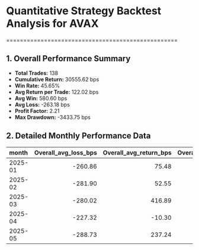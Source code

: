 # Quantitative Strategy Backtest Analysis for AVAX
==================================================

## 1. Overall Performance Summary

- **Total Trades:** 138
- **Cumulative Return:** 30555.62 bps
- **Win Rate:** 45.65%
- **Avg Return per Trade:** 122.02 bps
- **Avg Win:** 580.60 bps
- **Avg Loss:** -263.18 bps
- **Profit Factor:** 2.21
- **Max Drawdown:** -3433.75 bps

## 2. Detailed Monthly Performance Data

| month   |   Overall_avg_loss_bps |   Overall_avg_return_bps |   Overall_avg_win_bps |   Overall_cumulative_return_bps |   Overall_max_drawdown_bps |   Overall_median_return_bps |   Overall_std_return_bps |   Overall_total_trades |   Overall_win_rate |   long_avg_loss_bps |   long_avg_return_bps |   long_avg_win_bps |   long_cumulative_return_bps |   long_max_drawdown_bps |   long_median_return_bps |   long_std_return_bps |   long_total_trades |   long_win_rate |   short_avg_loss_bps |   short_avg_return_bps |   short_avg_win_bps |   short_cumulative_return_bps |   short_max_drawdown_bps |   short_median_return_bps |   short_std_return_bps |   short_total_trades |   short_win_rate |
|:--------|-----------------------:|-------------------------:|----------------------:|--------------------------------:|---------------------------:|----------------------------:|-------------------------:|-----------------------:|-------------------:|--------------------:|----------------------:|-------------------:|-----------------------------:|------------------------:|-------------------------:|----------------------:|--------------------:|----------------:|---------------------:|-----------------------:|--------------------:|------------------------------:|-------------------------:|--------------------------:|-----------------------:|---------------------:|-----------------:|
| 2025-01 |                -260.86 |                    75.48 |                644.68 |                         2121.70 |                   -3151.58 |                     -143.66 |                   670.50 |                  35.00 |               0.37 |             -270.22 |                 -7.11 |             406.36 |                      -363.83 |                -2107.81 |                  -134.21 |                542.33 |               18.00 |            0.39 |              -251.50 |                 162.93 |              922.72 |                       2579.38 |                 -1583.75 |                   -143.66 |                 774.15 |                17.00 |             0.35 |
| 2025-02 |                -281.90 |                    52.55 |                609.96 |                         1047.69 |                   -3433.75 |                     -136.64 |                   692.65 |                  32.00 |               0.38 |             -298.36 |                -77.45 |             253.91 |                     -1175.74 |                -2125.24 |                  -114.21 |                336.04 |               15.00 |            0.40 |              -268.43 |                 167.25 |              966.00 |                       2519.68 |                 -1940.42 |                   -167.63 |                 880.55 |                17.00 |             0.35 |
| 2025-03 |                -280.02 |                   416.89 |                792.15 |                        11139.41 |                   -1130.88 |                       63.04 |                   890.91 |                  20.00 |               0.65 |             -240.72 |                316.22 |             594.69 |                      2983.78 |                 -656.98 |                    79.65 |                691.60 |                9.00 |            0.67 |              -309.50 |                 499.25 |              961.39 |                       6281.40 |                 -1147.51 |                     46.42 |                1018.18 |                11.00 |             0.64 |
| 2025-04 |                -227.32 |                   -10.30 |                268.73 |                         -484.78 |                   -1441.08 |                      -77.98 |                   326.74 |                  32.00 |               0.44 |             -219.42 |                 30.47 |             351.76 |                       395.43 |                 -768.27 |                   -59.35 |                356.18 |               16.00 |            0.44 |              -235.23 |                 -51.07 |              185.70 |                       -846.72 |                 -1515.76 |                    -77.98 |                 288.68 |                16.00 |             0.44 |
| 2025-05 |                -288.73 |                   237.24 |                619.76 |                         5055.81 |                   -1302.90 |                       76.45 |                   646.93 |                  19.00 |               0.58 |             -228.46 |                269.87 |             602.10 |                      2771.46 |                 -500.00 |                    55.28 |                696.69 |               10.00 |            0.60 |              -348.99 |                 200.98 |              640.95 |                       1788.63 |                  -845.16 |                    122.82 |                 584.58 |                 9.00 |             0.56 |